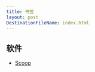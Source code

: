 ```yaml
---
title: 书签
layout: post
DestinationFileName: index.html
---
```


## 软件
* [Scoop](https://scoop.sh/)


